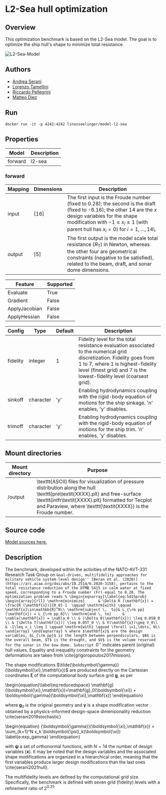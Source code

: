 # L2-Sea hull optimization

## Overview

This optimization benchmark is based on the L2-Sea model. The goal is to optimize the ship hull's shape to minimize total resistance.

![L2-Sea-Model](https:/github.com/UM-Bridge/benchmarks/edit/main/models/l2-sea/figs/l2-sea_example.png "DTMB 5415 view of the wave elevation pattern and pressure field on the hull surface")

## Authors
- [Andrea Serani](mailto:andrea.serani@cnr.it)
- [Lorenzo Tamellini](mailto:lorenzo.tamellini@cnr.it)
- [Riccardo Pellegrini](mailto:riccardo.pellegrini@cnr.it)
- [Matteo Diez](mailto:matteo.diez@cnr.it)

## Run
```
docker run -it -p 4242:4242 linusseelinger/model-l2-sea
```

## Properties

Model | Description
---|---
forward | l2-sea

### forward
Mapping | Dimensions | Description
---|---|---
input | [16] | The first input is the Froude number (fixed to 0.28); the second is the draft (fixed to -6.16); the other 14 are the $x$ design variables for the shape modification with $-1\leq x_i \leq 1$  (with parent hull has $x_i = 0$) for $i=1,\dots,14$\\.
output | [5] | The first output is the model scale total resistance ($R_\mathrm{T}$) in Newton, whereas the other four are geometrical constraints (negative to be satisfied), related to the beam, draft, and sonar dome dimensions.

Feature | Supported
---|---
Evaluate | True
Gradient | False
ApplyJacobian | False
ApplyHessian | False

Config | Type | Default | Description
---|---|---|---
fidelity | integer | 1 | Fidelity level for the total resistance evaluation associated to the numerical grid discretization. Fidelity goes from 1 to 7, where 1 is highest-fidelity level (finest grid) and 7 is the lowest-fidelity level (coarsest grid).
sinkoff | character | 'y' | Enabling hydrodynamics coupling with the rigid-body equation of motions for the ship sinkage. 'n' enables, 'y' disables.
trimoff | character | 'y' | Enabling hydrodynamics coupling with the rigid-body equation of motions for the ship trim. 'n' enables, 'y' disables.

## Mount directories
Mount directory | Purpose
---|---
/output | \texttt{ASCII} files for visualization of pressure distribution along the hull \texttt{pre\textit{XXXX}.plt} and free-surface \texttt{intfr\textit{XXXX}.plt} formatted for Tecplot and Paraview, where \texttt{\textit{XXXX}} is the Froude number.

## Source code

[Model sources here.](https://github.com/UM-Bridge/benchmarks/tree/main/models/l2-sea)

## Description

The benchmark, developed within the activities of the NATO-AVT-331 Research Task Group on ``Goal-driven, multifidelity approaches for military vehicle system-level design'' [Beran et al. (2020)](https://arc.aiaa.org/doi/abs/10.2514/6.2020-3158), pertains to the total resistance reduction of the DTMB 5415 in calm water at fixed speed, corresponding to a Froude number (Fr) equal to 0.28. The optimization problem reads
%
\begin{eqnarray}\label{eq:5415prob}
    \begin{array}{rll}
        \mathrm{minimize}      & \Delta R (\mathbf{x}) = \frac{R (\mathbf{x})}{R_0}-1  \qquad \mathrm{with} \qquad \mathbf{x}\in\mathbb{R}^N\\
        \mathrm{subject \,  to}& L_{\rm pp}(\mathbf{x}) = L_{\rm pp_0}\\
        \mathrm{and \, to}     & \nabla(\mathbf{x}) = \nabla_0 \\
        & |\Delta B(\mathbf{x})| \leq 0.05B_0 \\
        & |\Delta T(\mathbf{x})| \leq 0.05T_0 \\
        & V(\mathbf{x})\geq V_0\\
        & -1\leq x_i \leq 1 \qquad \mathrm{with} \qquad \forall i=1,\dots, N\\
    \end{array}
\end{eqnarray}
%
where $\mathbf{x}$ are the design variables, $L_{\rm pp}$ is the length between perpendiculars, $B$ is the overall beam, $T$ is the drought, and $V$ is the volume reserved for the sonar in the bow dome. Subscript ``0'' indicates parent (original) hull values. Equality and inequality constraints for the geometry deformations are taken from \cite{grigoropoulos2017mission}.

The shape modifications $\tilde{\boldsymbol{\gamma}}(\boldsymbol{\xi},\mathbf{x})$ are produced directly on the Cartesian coordinates $\boldsymbol{\xi}$ of the computational body surface grid $\mathbf{g}$, as per

\begin{equation}\label{eq:reducedspace}
    \mathbf{g}(\boldsymbol{\xi},\mathbf{x})=\mathbf{g}_0(\boldsymbol{\xi}) + \boldsymbol{\gamma}(\boldsymbol{\xi},\mathbf{x})
\end{equation}

where $\mathbf{g}_0$ is the original geometry and $\boldsymbol{\gamma}$ is a shape modification vector obtained by a physics-informed design-space dimensionality reduction \cite{serani2019stochastic}

\begin{equation}
    {\boldsymbol{\gamma}}(\boldsymbol{\xi},\mathbf{x}) = \sum_{k=1}^N x_k \boldsymbol{\psi}_k(\boldsymbol{\xi})
    \label{e:exp_gamma}
\end{equation}

with $\boldsymbol{\psi}$ a set of orthonormal functions, with $N=14$ the number of design variables ($\mathbf{x}$). It may be noted that the design variables and the associated shape modifications are organized in a hierarchical order, meaning that the first variables produce larger design modifications than the last ones \cite{serani2021hull}.

The multifidelity levels are defined by the computational grid size. Specifically, the benchmark is defined with seven grid (fidelity) levels with a refinement ratio of 2$^{0.25}$
